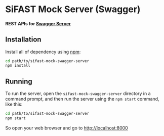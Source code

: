 SiFAST Mock Server (Swagger)
============================
#### REST APIs for [Swagger Server](http://swagger.io/)

Installation
--------------------------
Install all of dependency using [npm](https://docs.npmjs.com/getting-started/what-is-npm):

```bash
cd path/to/sifast-mock-swagger-server
npm install
```


Running
--------------------------
To run the server, open the `sifast-mock-swagger-server` directory in a command prompt, and then run the server using the `npm start` command, like this:

```bash
cd path/to/sifast-mock-swagger-server
npm start
```

So open your web browser and go to [http://localhost:8000](http://localhost:8000)
